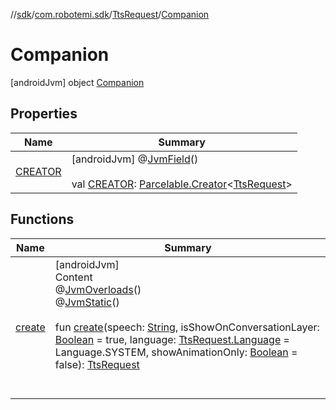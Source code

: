 //[sdk](../../../../index.md)/[com.robotemi.sdk](../../index.md)/[TtsRequest](../index.md)/[Companion](index.md)



# Companion  
 [androidJvm] object [Companion](index.md)   


## Properties  
  
|  Name |  Summary | 
|---|---|
| <a name="com.robotemi.sdk/TtsRequest.Companion/CREATOR/#/PointingToDeclaration/"></a>[CREATOR](-c-r-e-a-t-o-r.md)| <a name="com.robotemi.sdk/TtsRequest.Companion/CREATOR/#/PointingToDeclaration/"></a> [androidJvm] @[JvmField](https://kotlinlang.org/api/latest/jvm/stdlib/kotlin.jvm/-jvm-field/index.html)()  <br>  <br>val [CREATOR](-c-r-e-a-t-o-r.md): [Parcelable.Creator](https://developer.android.com/reference/kotlin/android/os/Parcelable.Creator.html)<[TtsRequest](../index.md)>   <br>|


## Functions  
  
|  Name |  Summary | 
|---|---|
| <a name="com.robotemi.sdk/TtsRequest.Companion/create/#kotlin.String#kotlin.Boolean#com.robotemi.sdk.TtsRequest.Language#kotlin.Boolean/PointingToDeclaration/"></a>[create](create.md)| <a name="com.robotemi.sdk/TtsRequest.Companion/create/#kotlin.String#kotlin.Boolean#com.robotemi.sdk.TtsRequest.Language#kotlin.Boolean/PointingToDeclaration/"></a>[androidJvm]  <br>Content  <br>@[JvmOverloads](https://kotlinlang.org/api/latest/jvm/stdlib/kotlin.jvm/-jvm-overloads/index.html)()  <br>@[JvmStatic](https://kotlinlang.org/api/latest/jvm/stdlib/kotlin.jvm/-jvm-static/index.html)()  <br>  <br>fun [create](create.md)(speech: [String](https://kotlinlang.org/api/latest/jvm/stdlib/kotlin/-string/index.html), isShowOnConversationLayer: [Boolean](https://kotlinlang.org/api/latest/jvm/stdlib/kotlin/-boolean/index.html) = true, language: [TtsRequest.Language](../-language/index.md) = Language.SYSTEM, showAnimationOnly: [Boolean](https://kotlinlang.org/api/latest/jvm/stdlib/kotlin/-boolean/index.html) = false): [TtsRequest](../index.md)  <br><br><br>|

